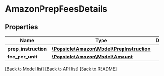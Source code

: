 # AmazonPrepFeesDetails

## Properties
Name | Type | Description | Notes
------------ | ------------- | ------------- | -------------
**prep_instruction** | [**\Popsicle\Amazon\Model\PrepInstruction**](PrepInstruction.md) |  | [optional] 
**fee_per_unit** | [**\Popsicle\Amazon\Model\Amount**](Amount.md) |  | [optional] 

[[Back to Model list]](../../README.md#documentation-for-models) [[Back to API list]](../../README.md#documentation-for-api-endpoints) [[Back to README]](../../README.md)

